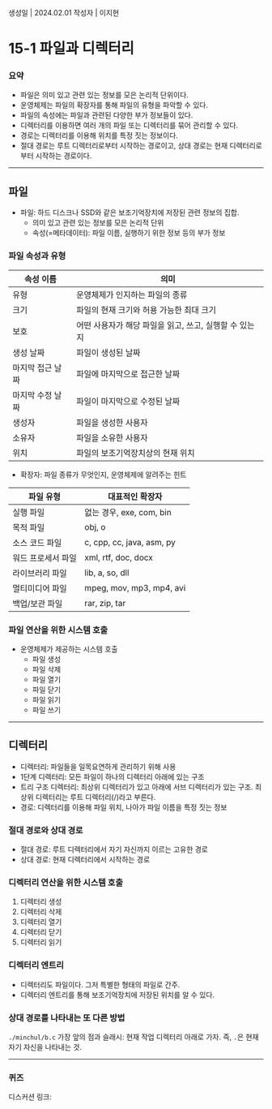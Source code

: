 생성일 | 2024.02.01
작성자 | 이지현
# 15-1 파일과 디렉터리

### 요약
- 파일은 의미 있고 관련 있는 정보를 모은 논리적 단위이다.
- 운영체제는 파일의 확장자를 통해 파일의 유형을 파악할 수 있다.
- 파일의 속성에는 파일과 관련된 다양한 부가 정보들이 있다.
- 디렉터리를 이용하면 여러 개의 파일 또는 디렉터리를 묶어 관리할 수 있다.
- 경로는 디렉터리를 이용해 위치를 특정 짓는 정보이다.
- 절대 경로는 루트 디렉터리로부터 시작하는 경로이고, 상대 경로는 현재 디렉터리로부터 시작하는 경로이다.

---
## 파일

- 파일: 하드 디스크나 SSD와 같은 보조기억장치에 저장된 관련 정보의 집합.
	- 의미 있고 관련 있는 정보를 모은 논리적 단위
	- 속성(=메타데이터): 파일 이름, 실행하기 위한 정보 등의 부가 정보

### 파일 속성과 유형
| 속성 이름 | 의미 |
| ---- | ---- |
| 유형 | 운영체제가 인지하는 파일의 종류 |
| 크기 | 파일의 현재 크기와 허용 가능한 최대 크기 |
| 보호 | 어떤 사용자가 해당 파일을 읽고, 쓰고, 실행할 수 있는지 |
| 생성 날짜 | 파일이 생성된 날짜 |
| 마지막 접근 날짜 |  파일에 마지막으로 접근한 날짜 |
| 마지막 수정 날짜 | 파일이 마지막으로 수정된 날짜 |
| 생성자 | 파일을 생성한 사용자 |
| 소유자 | 파일을 소유한 사용자 |
| 위치 | 파일의 보조기억장치상의 현재 위치 |
- 확장자: 파일 종류가 무엇인지, 운영체제에 알려주는 힌트

| 파일 유형 | 대표적인 확장자 |
| ---- | ---- |
| 실행 파일 | 없는 경우, exe, com, bin |
| 목적 파일 | obj, o |
| 소스 코드 파일 | c, cpp, cc, java, asm, py |
| 워드 프로세서 파일 | xml, rtf, doc, docx |
| 라이브러리 파일 | lib, a, so, dll |
| 멀티미디어 파일 | mpeg, mov, mp3, mp4, avi |
| 백업/보관 파일 | rar, zip, tar |

### 파일 연산을 위한 시스템 호출

- 운영체제가 제공하는 시스템 호출
	- 파일 생성
	- 파일 삭제
	- 파일 열기
	- 파일 닫기
	- 파일 읽기
	- 파일 쓰기

---

## 디렉터리

- 디렉터리: 파일들을 일목요연하게 관리하기 위해 사용
- 1단계 디렉터리: 모든 파일이 하나의 디렉터리 아래에 있는 구조
- 트리 구조 디렉터리: 최상위 디렉터리가 있고 아래에 서브 디렉터리가 있는 구조. 최상위 디렉터리는 루트 디렉터리(/)라고 부른다.
- 경로: 디렉터리를 이용해 파일 위치, 나아가 파일 이름을 특정 짓는 정보

### 절대 경로와 상대 경로

- 절대 경로: 루트 디렉터리에서 자기 자신까지 이르는 고유한 경로
- 상대 경로: 현재 디렉터리에서 시작하는 경로

### 디렉터리 연산을 위한 시스템 호출

1. 디렉터리 생성
2. 디렉터리 삭제
3. 디렉터리 열기
4. 디렉터리 닫기
5. 디렉터리 읽기

### 디렉터리 엔트리

- 디렉터리도 파일이다. 그저 특별한 형태의 파일로 간주.
- 디렉터리 엔트리를 통해 보조기억장치에 저장된 위치를 알 수 있다.

### 상대 경로를 나타내는 또 다른 방법

`./minchul/b.c`
가장 앞의 점과 슬래시: 현재 작업 디렉터리 아래로 가자.
즉, `.`은 현재 자기 자신을 나타내는 것.
 
----
### 퀴즈

디스커션 링크:
